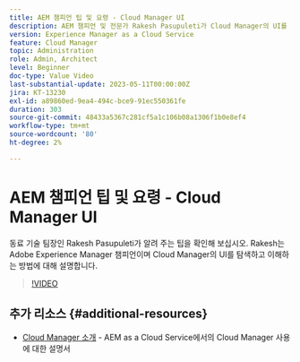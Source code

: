 ```yaml
---
title: AEM 챔피언 팁 및 요령 - Cloud Manager UI
description: AEM 챔피언 및 전문가 Rakesh Pasupuleti가 Cloud Manager의 UI를 사용하는 방법에 대한 팁을 확인해 보십시오.
version: Experience Manager as a Cloud Service
feature: Cloud Manager
topic: Administration
role: Admin, Architect
level: Beginner
doc-type: Value Video
last-substantial-update: 2023-05-11T00:00:00Z
jira: KT-13230
exl-id: a89860ed-9ea4-494c-bce9-91ec550361fe
duration: 303
source-git-commit: 48433a5367c281cf5a1c106b08a1306f1b0e8ef4
workflow-type: tm+mt
source-wordcount: '80'
ht-degree: 2%

---
```


# AEM 챔피언 팁 및 요령 - Cloud Manager UI

동료 기술 팀장인 Rakesh Pasupuleti가 알려 주는 팁을 확인해 보십시오. Rakesh는 Adobe Experience Manager 챔피언이며 Cloud Manager의 UI를 탐색하고 이해하는 방법에 대해 설명합니다.

>[!VIDEO](https://video.tv.adobe.com/v/3419298?quality=12&learn=on)

## 추가 리소스 {#additional-resources}

* [Cloud Manager 소개](https://experienceleague.adobe.com/docs/experience-manager-cloud-service/content/onboarding/concepts/cloud-manager-introduction.html?lang=ko) - AEM as a Cloud Service에서의 Cloud Manager 사용에 대한 설명서
